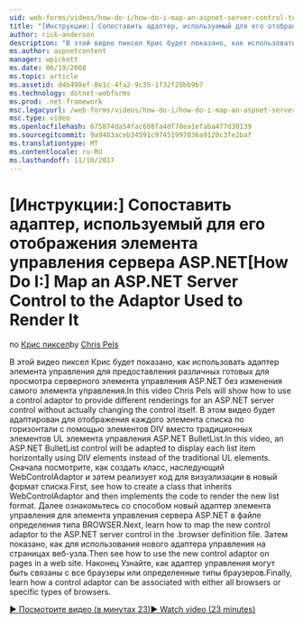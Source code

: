```yaml
---
uid: web-forms/videos/how-do-i/how-do-i-map-an-aspnet-server-control-to-the-adaptor-used-to-render-it
title: "[Инструкции:] Сопоставить адаптер, используемый для его отображения элемента управления сервера ASP.NET | Документы Microsoft"
author: rick-anderson
description: "В этой видео пиксел Крис будет показано, как использовать адаптер элемента управления для предоставления различных готовых для просмотра серверного элемента управления ASP.NET без изменения c..."
ms.author: aspnetcontent
manager: wpickett
ms.date: 06/19/2008
ms.topic: article
ms.assetid: d4b498ef-8e1c-4fa2-9c35-1f32f20bb9b7
ms.technology: dotnet-webforms
ms.prod: .net-framework
msc.legacyurl: /web-forms/videos/how-do-i/how-do-i-map-an-aspnet-server-control-to-the-adaptor-used-to-render-it
msc.type: video
ms.openlocfilehash: 675874da54fac688fa4df70ea1efaba477d30139
ms.sourcegitcommit: 9a9483aceb34591c97451997036a9120c3fe2baf
ms.translationtype: MT
ms.contentlocale: ru-RU
ms.lasthandoff: 11/10/2017
---
```

<a name="how-do-i-map-an-aspnet-server-control-to-the-adaptor-used-to-render-it"></a><span data-ttu-id="d6dd2-103">[Инструкции:] Сопоставить адаптер, используемый для его отображения элемента управления сервера ASP.NET</span><span class="sxs-lookup"><span data-stu-id="d6dd2-103">[How Do I:] Map an ASP.NET Server Control to the Adaptor Used to Render It</span></span>
====================
<span data-ttu-id="d6dd2-104">по [Крис пиксел](https://twitter.com/chrispels)</span><span class="sxs-lookup"><span data-stu-id="d6dd2-104">by [Chris Pels](https://twitter.com/chrispels)</span></span>

<span data-ttu-id="d6dd2-105">В этой видео пиксел Крис будет показано, как использовать адаптер элемента управления для предоставления различных готовых для просмотра серверного элемента управления ASP.NET без изменения самого элемента управления.</span><span class="sxs-lookup"><span data-stu-id="d6dd2-105">In this video Chris Pels will show how to use a control adaptor to provide different renderings for an ASP.NET server control without actually changing the control itself.</span></span> <span data-ttu-id="d6dd2-106">В этом видео будет адаптирован для отображения каждого элемента списка по горизонтали с помощью элементов DIV вместо традиционных элементов UL элемента управления ASP.NET BulletList.</span><span class="sxs-lookup"><span data-stu-id="d6dd2-106">In this video, an ASP.NET BulletList control will be adapted to display each list item horizontally using DIV elements instead of the traditional UL elements.</span></span> <span data-ttu-id="d6dd2-107">Сначала посмотрите, как создать класс, наследующий WebControlAdaptor и затем реализует код для визуализации в новый формат списка.</span><span class="sxs-lookup"><span data-stu-id="d6dd2-107">First, see how to create a class that inherits WebControlAdaptor and then implements the code to render the new list format.</span></span> <span data-ttu-id="d6dd2-108">Далее ознакомьтесь со способом новый адаптер элемента управления для элемента управления сервера ASP.NET в файле определения типа BROWSER.</span><span class="sxs-lookup"><span data-stu-id="d6dd2-108">Next, learn how to map the new control adaptor to the ASP.NET server control in the .browser definition file.</span></span> <span data-ttu-id="d6dd2-109">Затем показано, как для использования нового адаптера управления на страницах веб-узла.</span><span class="sxs-lookup"><span data-stu-id="d6dd2-109">Then see how to use the new control adaptor on pages in a web site.</span></span> <span data-ttu-id="d6dd2-110">Наконец Узнайте, как адаптер управления могут быть связаны с все браузеры или определенные типы браузеров.</span><span class="sxs-lookup"><span data-stu-id="d6dd2-110">Finally, learn how a control adaptor can be associated with either all browsers or specific types of browsers.</span></span>

[<span data-ttu-id="d6dd2-111">&#9654; Посмотрите видео (в минутах 23)</span><span class="sxs-lookup"><span data-stu-id="d6dd2-111">&#9654; Watch video (23 minutes)</span></span>](https://channel9.msdn.com/Blogs/ASP-NET-Site-Videos/how-do-i-map-an-aspnet-server-control-to-the-adaptor-used-to-render-it)
